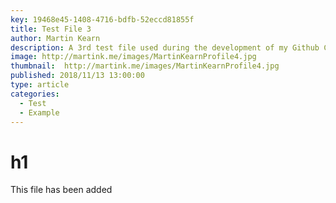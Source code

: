 ```yaml
---
key: 19468e45-1408-4716-bdfb-52eccd81855f
title: Test File 3
author: Martin Kearn
description: A 3rd test file used during the development of my Github CMS
image: http://martink.me/images/MartinKearnProfile4.jpg
thumbnail:  http://martink.me/images/MartinKearnProfile4.jpg
published: 2018/11/13 13:00:00
type: article
categories: 
  - Test
  - Example
---
```

# h1
This file has been added
